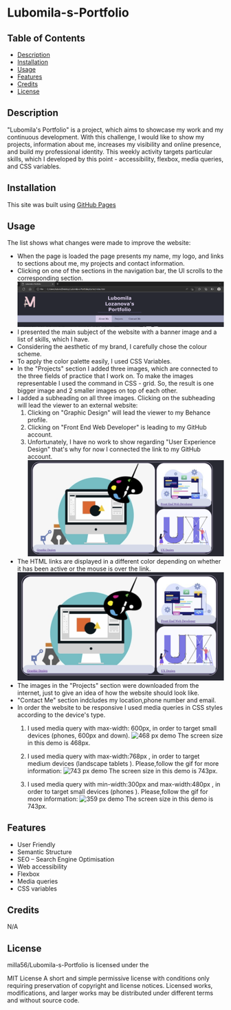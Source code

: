 # Lubomila-s-Portfolio

## Table of Contents 

- [Description](#description)
- [Installation](#installation)
- [Usage](#usage)
- [Features](#features)
- [Credits](#credits)
- [License](#license)


## Description

"Lubomila's Portfolio" is a project, which aims to showcase my work and my continuous development. With this challenge, I would like to show my projects, information about me, increases my visibility and online presence, and build my professional identity. This weekly activity targets particular skills, which I developed by this point - accessibility, flexbox, media queries, and CSS variables.

## Installation

This site was built using [GitHub Pages](https://milla56.github.io/Lubomila-s-Portfolio/) 

## Usage

The list shows what changes were made to improve the website:

- When the page is loaded the page presents my name, my logo, and links to sections about me, my projects and contact information.
- Clicking on one of the sections in the navigation bar, the UI scrolls to the corresponding section. 
![Navigationbar](./screenshots/image1.png)
- I presented the main subject of the website with a banner image and a list of skills, which I have.
- Considering the aesthetic of my brand, I carefully chose the colour scheme.
- To apply the color palette easily, I used CSS Variables.
- In the "Projects" section I added three images, which are connected to the three fields of practice that I work on. To make the images representable I used the command in CSS - grid. So, the result is one bigger image and 2 smaller images on top of each other. 
- I added a subheading on all three images. Clicking on the subheading will lead the viewer to an external website:
   1. Clicking on "Graphic Design" will lead the viewer to my Behance profile. 
   2. Clicking on "Front End Web Developer" is leading to my GitHub account.
   3. Unfortunately, I have no work to show regarding "User Experience Design" that's why for now I connected the link to my GitHub account.
![External link](./screenshots/image2.png)
- The HTML links are displayed in a different color depending on whether it has been active or the mouse is over the link.
![External link](./screenshots/image3.png)
- The images in the "Projects" section were downloaded from the internet, just to give an idea of how the website should look like. 
- "Contact Me" section indcludes my location,phone number and email. 
- In order the website to be responsive I used media queries in CSS styles according to the device's type.
   1.  I used media query with max-width: 600px, in order to target small devices (phones, 600px and down).
   ![468 px demo](./screenshots/468px.gif)
   The screen size in this demo is 468px.

   2. I used media query with max-width:768px , in order to target medium devices (landscape tablets ).
   Please,follow the gif for more information:
   ![743 px demo](./screenshots/743px.gif)
   The screen size in this demo is 743px.
   3. I used media query with min-width:300px and max-width:480px , in order to target small devices (phones ).
   Please,follow the gif for more information:
   ![359 px demo](./screenshots/359px.gif)
   The screen size in this demo is 743px.



## Features
- User Friendly
- Semantic Structure
- SEO – Search Engine Optimisation
- Web accessibility 
- Flexbox
- Media queries
- CSS variables



## Credits

N/A


## License

milla56/Lubomila-s-Portfolio is licensed under the

MIT License
A short and simple permissive license with conditions only requiring preservation of copyright and license notices. Licensed works, modifications, and larger works may be distributed under different terms and without source code.
